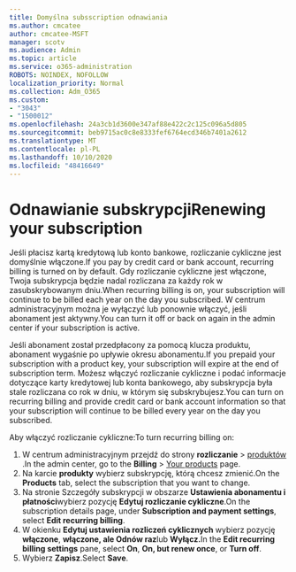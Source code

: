 ```yaml
---
title: Domyślna subsscription odnawiania
ms.author: cmcatee
author: cmcatee-MSFT
manager: scotv
ms.audience: Admin
ms.topic: article
ms.service: o365-administration
ROBOTS: NOINDEX, NOFOLLOW
localization_priority: Normal
ms.collection: Adm_O365
ms.custom:
- "3043"
- "1500012"
ms.openlocfilehash: 24a3cb1d3600e347af88e422c2c125c096a5d805
ms.sourcegitcommit: beb9715ac0c8e8333fef6764ecd346b7401a2612
ms.translationtype: MT
ms.contentlocale: pl-PL
ms.lasthandoff: 10/10/2020
ms.locfileid: "48416649"
---
```

# <a name="renewing-your-subscription"></a><span data-ttu-id="7b401-102">Odnawianie subskrypcji</span><span class="sxs-lookup"><span data-stu-id="7b401-102">Renewing your subscription</span></span>

<span data-ttu-id="7b401-103">Jeśli płacisz kartą kredytową lub konto bankowe, rozliczanie cykliczne jest domyślnie włączone.</span><span class="sxs-lookup"><span data-stu-id="7b401-103">If you pay by credit card or bank account, recurring billing is turned on by default.</span></span> <span data-ttu-id="7b401-104">Gdy rozliczanie cykliczne jest włączone, Twoja subskrypcja będzie nadal rozliczana za każdy rok w zasubskrybowanym dniu.</span><span class="sxs-lookup"><span data-stu-id="7b401-104">When recurring billing is on, your subscription will continue to be billed each year on the day you subscribed.</span></span> <span data-ttu-id="7b401-105">W centrum administracyjnym można je wyłączyć lub ponownie włączyć, jeśli abonament jest aktywny.</span><span class="sxs-lookup"><span data-stu-id="7b401-105">You can turn it off or back on again in the admin center if your subscription is active.</span></span>

<span data-ttu-id="7b401-106">Jeśli abonament został przedpłacony za pomocą klucza produktu, abonament wygaśnie po upływie okresu abonamentu.</span><span class="sxs-lookup"><span data-stu-id="7b401-106">If you prepaid your subscription with a product key, your subscription will expire at the end of subscription term.</span></span> <span data-ttu-id="7b401-107">Możesz włączyć rozliczanie cykliczne i podać informacje dotyczące karty kredytowej lub konta bankowego, aby subskrypcja była stale rozliczana co rok w dniu, w którym się subskrybujesz.</span><span class="sxs-lookup"><span data-stu-id="7b401-107">You can turn on recurring billing and provide credit card or bank account information so that your subscription will continue to be billed every year on the day you subscribed.</span></span>

<span data-ttu-id="7b401-108">Aby włączyć rozliczanie cykliczne:</span><span class="sxs-lookup"><span data-stu-id="7b401-108">To turn recurring billing on:</span></span>

1. <span data-ttu-id="7b401-109">W centrum administracyjnym przejdź do strony **rozliczanie**  >  [produktów](https://go.microsoft.com/fwlink/p/?linkid=842054) .</span><span class="sxs-lookup"><span data-stu-id="7b401-109">In the admin center, go to the **Billing** > [Your products](https://go.microsoft.com/fwlink/p/?linkid=842054) page.</span></span>
2. <span data-ttu-id="7b401-110">Na karcie **produkty** wybierz subskrypcję, którą chcesz zmienić.</span><span class="sxs-lookup"><span data-stu-id="7b401-110">On the **Products** tab, select the subscription that you want to change.</span></span>
3. <span data-ttu-id="7b401-111">Na stronie Szczegóły subskrypcji w obszarze **Ustawienia abonamentu i płatności**wybierz pozycję **Edytuj rozliczanie cykliczne**.</span><span class="sxs-lookup"><span data-stu-id="7b401-111">On the subscription details page, under **Subscription and payment settings**, select **Edit recurring billing**.</span></span>
4. <span data-ttu-id="7b401-112">W okienku **Edytuj ustawienia rozliczeń cyklicznych** wybierz pozycję **włączone**, **włączone, ale Odnów raz**lub **Wyłącz.**</span><span class="sxs-lookup"><span data-stu-id="7b401-112">In the **Edit recurring billing settings** pane, select **On**, **On, but renew once**, or **Turn off**.</span></span>
5. <span data-ttu-id="7b401-113">Wybierz **Zapisz**.</span><span class="sxs-lookup"><span data-stu-id="7b401-113">Select **Save**.</span></span> 
